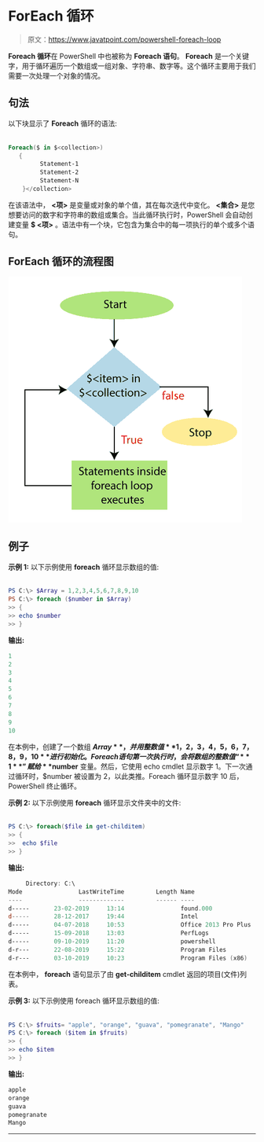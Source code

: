 # ForEach 循环

> 原文：<https://www.javatpoint.com/powershell-foreach-loop>

**Foreach 循环**在 PowerShell 中也被称为 **Foreach 语句**。 **Foreach** 是一个关键字，用于循环遍历一个数组或一组对象、字符串、数字等。这个循环主要用于我们需要一次处理一个对象的情况。

## 句法

以下块显示了 **Foreach** 循环的语法:

```ps1

Foreach($ in $<collection>)
   {
         Statement-1
         Statement-2
         Statement-N
    }</collection> 
```

在该语法中， **<项>** 是变量或对象的单个值，其在每次迭代中变化。 **<集合>** 是您想要访问的数字和字符串的数组或集合。当此循环执行时，PowerShell 会自动创建变量 **$ <项>** 。语法中有一个块，它包含为集合中的每一项执行的单个或多个语句。

## ForEach 循环的流程图

![PowerShell ForEach loop](img/9b839cdb94de62e8194c9a5745fb3355.png)

## 例子

**示例 1:** 以下示例使用 **foreach** 循环显示数组的值:

```ps1

PS C:\> $Array = 1,2,3,4,5,6,7,8,9,10
PS C:\> foreach ($number in $Array)
>> {
>> echo $number
>> }

```

**输出:**

```ps1
1
2
3
4
5
6
7
8
9
10

```

在本例中，创建了一个数组 **$Array** ，并用整数值 **1，2，3，4，5，6，7，8，9，10** 进行初始化。Foreach 语句第一次执行时，会将数组的整数值“ **1** ”赋给 **$number** 变量。然后，它使用 echo cmdlet 显示数字 1。下一次通过循环时，$number 被设置为 2，以此类推。Foreach 循环显示数字 10 后，PowerShell 终止循环。

**示例 2:** 以下示例使用 **foreach** 循环显示文件夹中的文件:

```ps1

PS C:\> foreach($file in get-childitem)
>> {
>>  echo $file
>> }

```

**输出:**

```ps1
     Directory: C:\
Mode                LastWriteTime         Length Name
----                -------------         ------ ----
d-----       23-02-2019     13:14                found.000
d-----       28-12-2017     19:44                Intel
d-----       04-07-2018     10:53                Office 2013 Pro Plus
d-----       15-09-2018     13:03                PerfLogs
d-----       09-10-2019     11:20                powershell
d-r---       22-08-2019     15:22                Program Files
d-r---       03-10-2019     10:23                Program Files (x86)

```

在本例中， **foreach** 语句显示了由 **get-childitem** cmdlet 返回的项目(文件)列表。

**示例 3:** 以下示例使用 foreach 循环显示数组的值:

```ps1

PS C:\> $fruits= "apple", "orange", "guava", "pomegranate", "Mango"
PS C:\> foreach ($item in $fruits)
>> {
>> echo $item
>> }

```

**输出:**

```ps1
apple
orange 
guava
pomegranate
Mango

```

* * *